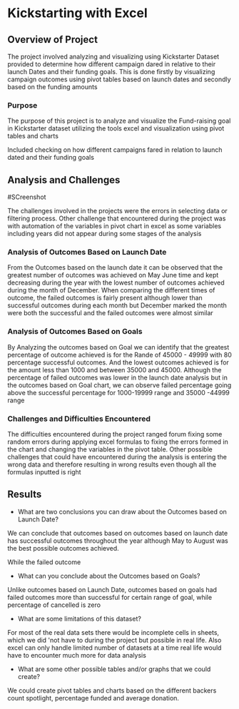 # Kickstarting with Excel 

 
 

## Overview of Project 

The project involved analyzing and visualizing using Kickstarter Dataset provided to determine how different campaign dared in relative to their launch Dates and their funding goals. This is done firstly by visualizing campaign outcomes using pivot tables based on launch dates and secondly based on the funding amounts 

 
 

### Purpose 

The purpose of this project is to analyze and visualize the Fund-raising goal in Kickstarter dataset utilizing the tools excel and visualization using pivot tables and charts 

Included checking on how different campaigns fared in relation to launch dated and their funding goals 

## Analysis and Challenges 

#SCreenshot 

The challenges involved in the projects were the errors in selecting data or filtering process. Other challenge that encountered during the project was with automation of the variables in pivot chart in excel as some variables including years did not appear during some stages of the analysis 

 
 

### Analysis of Outcomes Based on Launch Date 

From the Outcomes based on the launch date it can be observed that the greatest number of outcomes was achieved on May June time and kept decreasing during the year with the lowest number of outcomes achieved during the month of December. When comparing the different times of outcome, the failed outcomes is fairly present although lower than successful outcomes during each month but December marked the month were both the successful and the failed outcomes were almost similar  

 
 

### Analysis of Outcomes Based on Goals 

By Analyzing the outcomes based on Goal we can identify that the greatest percentage of outcome achieved is for the Rande of 45000 - 49999 with 80 percentage successful outcomes. And the lowest outcomes achieved is for the amount less than 1000 and between 35000 and 45000. Although the percentage of failed outcomes was lower in the launch date analysis but in the outcomes based on Goal chart, we can observe failed percentage going above the successful percentage for 1000-19999 range and 35000 -44999 range 

### Challenges and Difficulties Encountered 

 
 

The difficulties encountered during the project ranged forum fixing some random errors during applying excel formulas to fixing the errors formed in the chart and changing the variables in the pivot table. Other possible challenges that could have encountered during the analysis is entering the wrong data and therefore resulting in wrong results even though all the formulas inputted is right 

## Results 

 
 

- What are two conclusions you can draw about the Outcomes based on Launch Date? 

We can conclude that outcomes based on outcomes based on launch date has successful outcomes throughout the year although May to August was the best possible outcomes achieved. 

While the failed outcome 

 
 
 

- What can you conclude about the Outcomes based on Goals? 

Unlike outcomes based on Launch Date, outcomes based on goals had failed outcomes more than successful for certain range of goal, while percentage of cancelled is zero 

 
 

- What are some limitations of this dataset? 

For most of the real data sets there would be incomplete cells in sheets, which we did 'not have to during the project but possible in real life. Also excel can only handle limited number of datasets at a time real life would have to encounter much more for data analysis 

 
 
 

- What are some other possible tables and/or graphs that we could create? 

We could create pivot tables and charts based on the different backers count spotlight, percentage funded and average donation. 

 
 

 